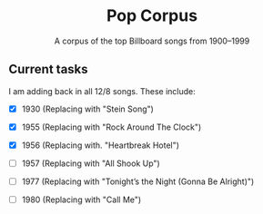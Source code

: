 <div align="center">
<h1>Pop Corpus</h1>
<p>A corpus of the top Billboard songs from 1900–1999</p>
</div>


## Current tasks

I am adding back in all 12/8 songs. These include:
- [x] 1930 (Replacing with "Stein Song")
- [x] 1955 (Replacing with "Rock Around The Clock")
- [x] 1956 (Replacing with. "Heartbreak Hotel")
- [ ] 1957 (Replacing with "All Shook Up")
- [ ] 1977 (Replacing with "Tonight’s the Night (Gonna Be Alright)")
- [ ] 1980 (Replacing with "Call Me")

